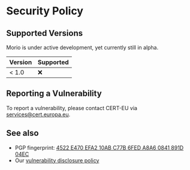 # Security Policy

## Supported Versions

Morio is under active development, yet currently still in alpha.

| Version | Supported          |
| ------- | ------------------ |
| < 1.0   | :x:                |

## Reporting a Vulnerability

To report a vulnerability, please contact CERT-EU via
[services@cert.europa.eu](mailto:service@cert.europa.eu).

## See also

- PGP fingerprint: [4522 E470 EFA2 10AB C77B 6FED A8A6 0841 891D 04EC](https://www.cert.europa.eu/files/certs/CERT-for-the-European-Institutions.asc)
- Our [vulnerability disclosure policy](https://www.cert.europa.eu/coordinated-vulnerability-disclosure-policy)

